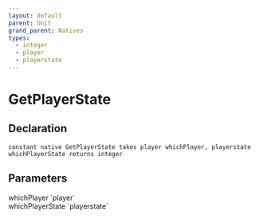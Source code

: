 ```yaml
---
layout: default
parent: Unit
grand_parent: Natives
types:
  - integer
  - player
  - playerstate
---
```


# GetPlayerState

## Declaration

```
constant native GetPlayerState takes player whichPlayer, playerstate whichPlayerState returns integer
```

## Parameters
<dl>
  <dt>whichPlayer `player`</dt>
  <dd></dd>

  <dt>whichPlayerState `playerstate`</dt>
  <dd></dd>
</dl>